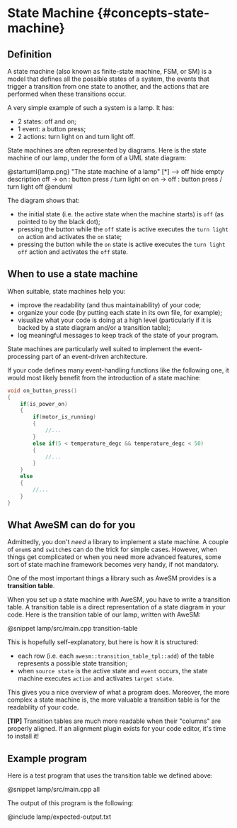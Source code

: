 # State Machine {#concepts-state-machine}

## Definition

A state machine (also known as finite-state machine, FSM, or SM) is a model that defines all the possible states of a system, the events that trigger a transition from one state to another, and the actions that are performed when these transitions occur.

A very simple example of such a system is a lamp. It has:

* 2 states: off and on;
* 1 event: a button press;
* 2 actions: turn light on and turn light off.

State machines are often represented by diagrams. Here is the state machine of our lamp, under the form of a UML state diagram:

@startuml{lamp.png} "The state machine of a lamp"
[*] --> off
hide empty description
off -> on : button press / turn light on
on -> off : button press / turn light off
@enduml

The diagram shows that:

* the initial state (i.e. the active state when the machine starts) is `off` (as pointed to by the black dot);
* pressing the button while the `off` state is active executes the `turn light on` action and activates the `on` state;
* pressing the button while the `on` state is active executes the `turn light off` action and activates the `off` state.

## When to use a state machine

When suitable, state machines help you:

* improve the readability (and thus maintainability) of your code;
* organize your code (by putting each state in its own file, for example);
* visualize what your code is doing at a high level (particularly if it is backed by a state diagram and/or a transition table);
* log meaningful messages to keep track of the state of your program.

State machines are particularly well suited to implement the event-processing part of an event-driven architecture.

If your code defines many event-handling functions like the following one, it would most likely benefit from the introduction of a state machine:

```cpp
void on_button_press()
{
    if(is_power_on)
    {
        if(motor_is_running)
        {
            //...
        }
        else if(5 < temperature_degc && temperature_degc < 50)
        {
            //...
        }
    }
    else
    {
        //...
    }
}
```

## What AweSM can do for you

Admittedly, you don't *need* a library to implement a state machine. A couple of `enum`s and `switch`es can do the trick for simple cases. However, when things get complicated or when you need more advanced features, some sort of state machine framework becomes very handy, if not mandatory.

One of the most important things a library such as AweSM provides is a **transition table**.

When you set up a state machine with AweSM, you have to write a transition table. A transition table is a direct representation of a state diagram in your code. Here is the transition table of our lamp, written with AweSM:

@snippet lamp/src/main.cpp transition-table

This is hopefully self-explanatory, but here is how it is structured:

* each row (i.e. each `awesm::transition_table_tpl::add`) of the table represents a possible state transition;
* when `source state` is the active state and `event` occurs, the state machine executes `action` and activates `target state`.

This gives you a nice overview of what a program does. Moreover, the more complex a state machine is, the more valuable a transition table is for the readability of your code.

**[TIP]** Transition tables are much more readable when their "columns" are properly aligned. If an alignment plugin exists for your code editor, it's time to install it!

## Example program

Here is a test program that uses the transition table we defined above:

@snippet lamp/src/main.cpp all

The output of this program is the following:

@include lamp/expected-output.txt
